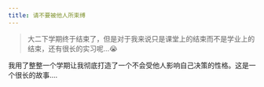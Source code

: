 ```yaml
---
title: 请不要被他人所束缚
---
```


> 大二下学期终于结束了，但是对于我来说只是课堂上的结束而不是学业上的结束，还有很长的实习呢...😭

我用了整整一个学期让我彻底打造了一个不会受他人影响自己决策的性格。这是一个很长的故事....

